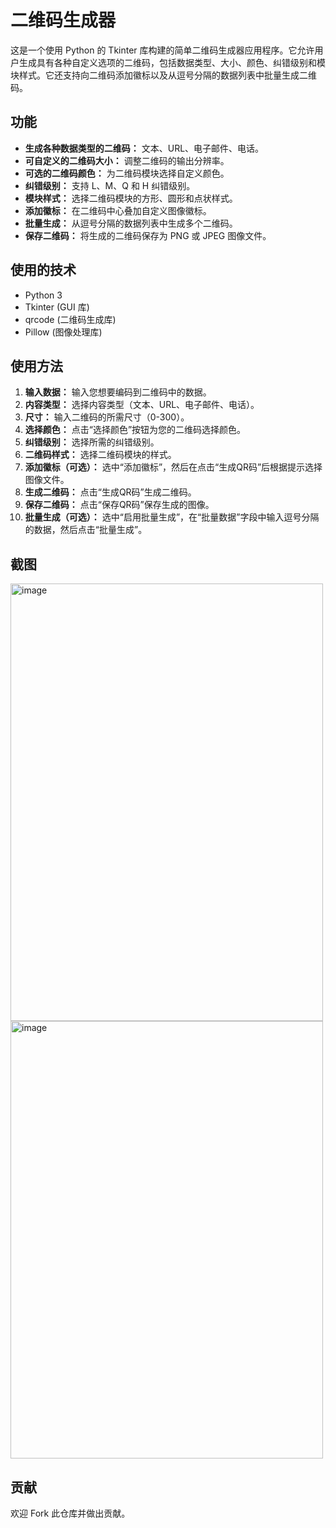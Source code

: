 # 二维码生成器

这是一个使用 Python 的 Tkinter 库构建的简单二维码生成器应用程序。它允许用户生成具有各种自定义选项的二维码，包括数据类型、大小、颜色、纠错级别和模块样式。它还支持向二维码添加徽标以及从逗号分隔的数据列表中批量生成二维码。

## 功能

* **生成各种数据类型的二维码：** 文本、URL、电子邮件、电话。
* **可自定义的二维码大小：** 调整二维码的输出分辨率。
* **可选的二维码颜色：** 为二维码模块选择自定义颜色。
* **纠错级别：** 支持 L、M、Q 和 H 纠错级别。
* **模块样式：** 选择二维码模块的方形、圆形和点状样式。
* **添加徽标：** 在二维码中心叠加自定义图像徽标。
* **批量生成：** 从逗号分隔的数据列表中生成多个二维码。
* **保存二维码：** 将生成的二维码保存为 PNG 或 JPEG 图像文件。

## 使用的技术

* Python 3
* Tkinter (GUI 库)
* qrcode (二维码生成库)
* Pillow (图像处理库)

## 使用方法

1.  **输入数据：** 输入您想要编码到二维码中的数据。
2.  **内容类型：** 选择内容类型（文本、URL、电子邮件、电话）。
3.  **尺寸：** 输入二维码的所需尺寸（0-300）。
4.  **选择颜色：** 点击“选择颜色”按钮为您的二维码选择颜色。
5.  **纠错级别：** 选择所需的纠错级别。
6.  **二维码样式：** 选择二维码模块的样式。
7.  **添加徽标（可选）：** 选中“添加徽标”，然后在点击“生成QR码”后根据提示选择图像文件。
8.  **生成二维码：** 点击“生成QR码”生成二维码。
9.  **保存二维码：** 点击“保存QR码”保存生成的图像。
10. **批量生成（可选）：** 选中“启用批量生成”，在“批量数据”字段中输入逗号分隔的数据，然后点击“批量生成”。

## 截图

<img width="500" height="700" alt="image" src="https://github.com/user-attachments/assets/e39deff0-3318-45d9-931a-62b1f2f7ac30" />
<img width="500" height="700" alt="image" src="https://github.com/user-attachments/assets/3c2303d6-5584-4c69-8e3c-894bc5c6d283" />

## 贡献

欢迎 Fork 此仓库并做出贡献。
